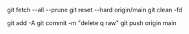 git fetch --all --prune
git reset --hard origin/main
git clean -fd

git add -A
git commit -m "delete q raw"
git push origin main